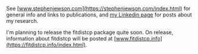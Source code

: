 See [www.stephenjewson.com](https://stephenjewson.com/index.html) for general info and links to publications, and [my Linkedin page](https://www.linkedin.com/in/steve-jewson-phd-052bb417/) for posts about my research.

I'm planning to release the fitdistcp package quite soon. 
On release, information about fitdistcp will be posted at [www.fitdistcp.info](https://fitdistcp.info/index.html).
